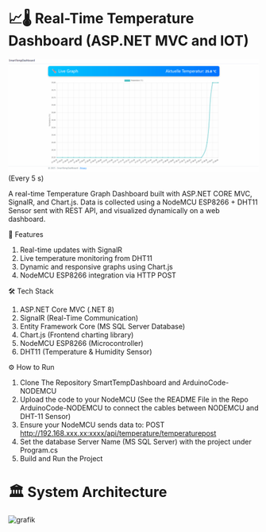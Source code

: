 # 📈🌡️ Real-Time Temperature Dashboard (ASP.NET MVC and IOT)

![Live Graph](media/Animation.gif)
(Every 5 s)


A real-time Temperature Graph Dashboard built with ASP.NET CORE MVC, SignalR, and Chart.js. Data is collected using a NodeMCU ESP8266 + DHT11 Sensor sent with REST API, and visualized dynamically on a web dashboard.

🚀 Features
1. Real-time updates with SignalR
2. Live temperature monitoring from DHT11
3. Dynamic and responsive graphs using Chart.js
4. NodeMCU ESP8266 integration via HTTP POST

🛠️ Tech Stack
1. ASP.NET Core MVC (.NET 8)
2. SignalR (Real-Time Communication)
3. Entity Framework Core (MS SQL Server Database)
4. Chart.js (Frontend charting library)
5. NodeMCU ESP8266 (Microcontroller)
6. DHT11 (Temperature & Humidity Sensor)

⚙️ How to Run
1. Clone The Repository SmartTempDashboard and ArduinoCode-NODEMCU
2. Upload the code to your NodeMCU (See the README File in the Repo ArduinoCode-NODEMCU to connect the cables between NODEMCU and DHT-11 Sensor)
3. Ensure your NodeMCU sends data to: POST http://192.168.xxx.xx:xxxx/api/temperature/temperaturepost
4. Set the database Server Name (MS SQL Server) with the project under Program.cs
5. Build and Run the Project


# 🏛️ System Architecture
![grafik](https://github.com/user-attachments/assets/41c1a12d-b0c5-478b-86b5-80677ab22b29)



